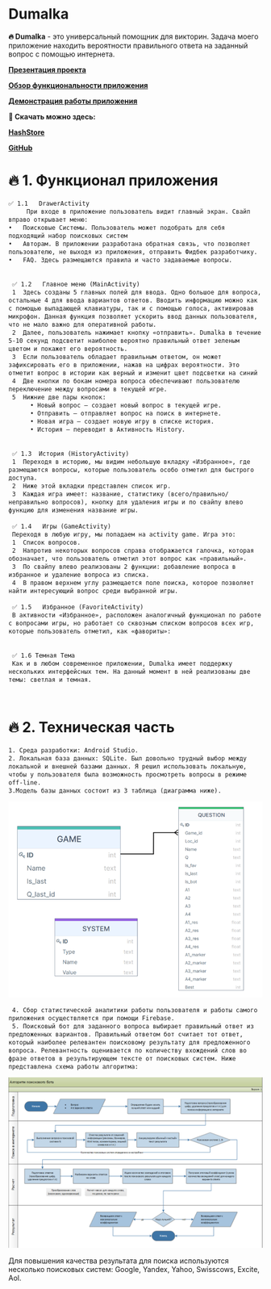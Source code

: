 # Dumalka

**🔥 Dumalka**  - это универсальный помощник для викторин. Задача моего приложение находить вероятности правильного ответа на заданный вопрос c помощью интернета.


[**Презентация проекта**](https://github.com/Delphington/Dumalka/blob/main/Presentation.pptx)


[**Обзор функциональности приложения** ](https://youtu.be/RTaMZ_CRuJs?si=XIGiJsoxZMYT2De2)

[**Демонстрация работы приложения**](https://youtu.be/_8Q9ap84_1E?si=NRKaz6ntBS5oFzDL)

**🥩 Скачать можно здесь:** 

[**HashStore**](http://store.nashstore.ru/store/6278ea414891a52a35489fdd) 

[**GitHub**](https://github.com/Delphington/Dumalka/releases/tag/Dumalka)


# 🔥 1.	Функционал приложения
    ✅ 1.1	DrawerActivity
    	 При входе в приложение пользователь видит главный экран. Свайп вправо открывает меню:
	•	Поисковые Системы. Пользователь может подобрать для себя подходящий набор поисковых систем 
	•	Авторам. В приложении разработана обратная связь, что позволяет пользователю, не выходя из приложения, отправить Фидбек разработчику.
	•	FAQ. Здесь размещаются правила и часто задаваемые вопросы. 
     

     ✅ 1.2	 Главное меню (MainActivity)
     1	Здесь созданы 5 главных полей для ввода. Одно большое для вопроса, остальные 4 для ввода вариантов ответов. Вводить информацию можно как с помощью выпадающей клавиатуры, так и с помощью голоса, активировав микрофон. Данная функция позволяет ускорить ввод данных пользователя, что не мало важно для оперативной работы.
     2	Далее, пользователь нажимает кнопку «отправить». Dumalka в течение 5-10 секунд подсветит наиболее вероятно правильный ответ зеленым цветом и покажет его вероятность. 
     3	Если пользователь обладает правильным ответом, он может зафиксировать его в приложении, нажав на цифрах вероятности. Это отметит вопрос в истории как верный и изменит цвет подсветки на синий
     4	Две кнопки по бокам номера вопроса обеспечивают пользователю переключение между вопросами в текущей игре. 
     5	Нижние две пары кнопок:
          •	Новый вопрос – создает новый вопрос в текущей игре. 
          •	Отправить – отправляет вопрос на поиск в интернете. 
          •	Новая игра – создает новую игру в списке история. 
          •	История – переводит в Активность History.
     

     ✅ 1.3	История (HistoryActivity)
     1	Переходя в историю, мы видим небольшую вкладку «Избранное», где размещаются вопросы, которые пользователь особо отметил для быстрого доступа.
     2	Ниже этой вкладки представлен список игр. 
     3	Каждая игра имеет: название, статистику (всего/правильно/неправильно вопросов), кнопку для удаления игры и по свайпу влево функцию для изменения название игры.
  
     ✅ 1.4	 Игры (GameActivity)
     Переходя в любую игру, мы попадаем на activity game. Игра это:
     1	Список вопросов.
     2	Напротив некоторых вопросов справа отображается галочка, которая обозначает, что пользователь отметил этот вопрос как «правильный».
     3	По свайпу влево реализованы 2 функции: добавление вопроса в избранное и удаление вопроса из списка.
     4	В правом верхнем углу размещается поле поиска, которое позволяет найти интересующий вопрос среди выбранной игры. 
 
     ✅ 1.5	 Избранное (FavoriteActivity)
     В активности «Избранное», расположен аналогичный функционал по работе с вопросами игры, но работает со сквозным списком вопросов всех игр, которые пользователь отметил, как «фавориты»:

 
     ✅ 1.6 Темная Тема
     Как и в любом современное приложении, Dumalka имеет поддержку нескольких интерфейсных тем. На данный момент в ней реализованы две темы: светлая и темная. 


 
# 🔥 2.	Техническая часть
	1. Среда разработки: Android Studio.
	2. Локальная база данных: SQLite. Был довольно трудный выбор между локальной и внешней базами данных. Я решил использовать локальную, чтобы у пользователя была возможность просмотреть вопросы в режиме off-line.
 	3.Модель базы данных состоит из 3 таблица (диаграмма ниже).

![Картинка бд](https://github.com/Delphington/Dumalka/blob/main/Images/BD.png)

     4.	Сбор статистической аналитики работы пользователя и работы самого приложения осуществляется при помощи Firebase.
     5.	Поисковый бот для заданного вопроса выбирает правильный ответ из предложенных вариантов. Правильный ответом бот считает тот ответ, который наиболее релевантен поисковому результату для предложенного вопроса. Релевантность оценивается по количеству вхождений слов во фразе ответов в результирующем тексте от поисковых систем. Ниже представлена схема работы алгоритма: 
![Картинка](https://github.com/Delphington/Dumalka/blob/main/Images/Algo.png)

 Для повышения качества результата для поиска используются несколько поисковых систем: Google, Yandex, Yahoo, Swisscows, Excite, Aol.
